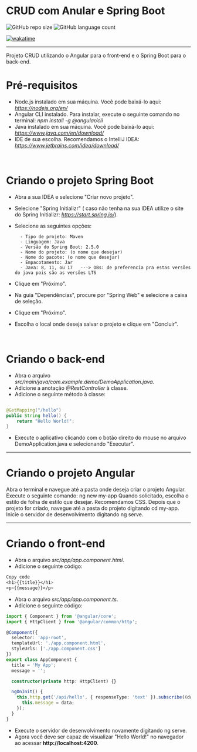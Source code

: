 # CRUD com Anular e Spring Boot


![GitHub repo size](https://img.shields.io/github/repo-size/DaniloADamasceno/Angular-com-Spring-Boot?style=for-the-badge)
![GitHub language count](https://img.shields.io/github/languages/count/DaniloADamasceno/Angular-com-Spring-Boot?style=for-the-badge)

[![wakatime](https://wakatime.com/badge/user/e7f2e494-878d-4290-9a2b-cc473da48b8a/project/efbe327f-642a-4a1f-a7e6-e6bc9a23c180.svg)](https://wakatime.com/badge/user/e7f2e494-878d-4290-9a2b-cc473da48b8a/project/efbe327f-642a-4a1f-a7e6-e6bc9a23c180)

<hr>

<p>Projeto CRUD utilizando o Angular para o front-end e o Spring Boot para o back-end. </p>

# Pré-requisitos

- Node.js instalado em sua máquina. Você pode baixá-lo aqui: *https://nodejs.org/en/*
- Angular CLI instalado. Para instalar, execute o seguinte comando no terminal: *npm install -g @angular/cli*
- Java instalado em sua máquina. Você pode baixá-lo aqui: *https://www.java.com/en/download/*
- IDE de sua escolha. Recomendamos o IntelliJ IDEA: *https://www.jetbrains.com/idea/download/*

<br>


# Criando o projeto Spring Boot

- Abra a sua IDEA e selecione "Criar novo projeto".
- Selecione "Spring Initializr" ( caso não tenha na sua IDEA utilize o site do Spring Initializr: *https://start.spring.io/*).
- Selecione as seguintes opções:

        - Tipo de projeto: Maven
        - Linguagem: Java
        - Versão do Spring Boot: 2.5.0
        - Nome do projeto: (o nome que desejar)
        - Nome do pacote: (o nome que desejar)
        - Empacotamento: Jar
        - Java: 8, 11, ou 17   ---> OBs: de preferencia pra estas versões do java pois são as versões LTS

- Clique em "Próximo".
- Na guia "Dependências", procure por "Spring Web" e selecione a caixa de seleção.
- Clique em "Próximo".
- Escolha o local onde deseja salvar o projeto e clique em "Concluir".

<br>

# Criando o back-end

- Abra o arquivo *src/main/java/com.example.demo/DemoApplication.java*.
- Adicione a anotação *@RestController* à classe.
- Adicione o seguinte método à classe:

```Java

@GetMapping("/hello")
public String hello() {
    return "Hello World!";
}
```

- Execute o aplicativo clicando com o botão direito do mouse no arquivo DemoApplication.java e selecionando "Executar".

<hr>

# Criando o projeto Angular

Abra o terminal e navegue até a pasta onde deseja criar o projeto Angular.
Execute o seguinte comando: ng new my-app
Quando solicitado, escolha o estilo de folha de estilo que desejar. Recomendamos CSS.
Depois que o projeto for criado, navegue até a pasta do projeto digitando cd my-app.
Inicie o servidor de desenvolvimento digitando ng serve.

<hr>

# Criando o front-end
- Abra o arquivo *src/app/app.component.html*.
- Adicione o seguinte código:

```css
Copy code
<h1>{{title}}</h1>
<p>{{message}}</p>
```
- Abra o arquivo *src/app/app.component.ts*.
- Adicione o seguinte código:

```typescript
import { Component } from '@angular/core';
import { HttpClient } from '@angular/common/http';

@Component({
  selector: 'app-root',
  templateUrl: './app.component.html',
  styleUrls: ['./app.component.css']
})
export class AppComponent {
  title = 'My App';
  message = '';

  constructor(private http: HttpClient) {}

  ngOnInit() {
    this.http.get('/api/hello', { responseType: 'text' }).subscribe((data) => {
      this.message = data;
    });
  }
}
```
- Execute o servidor de desenvolvimento novamente digitando ng serve.
- Agora você deve ser capaz de visualizar "Hello World!" no navegador ao acessar **http://localhost:4200**.